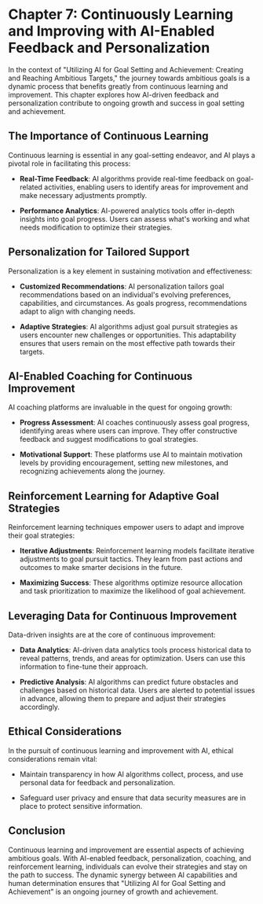 Chapter 7: Continuously Learning and Improving with AI-Enabled Feedback and Personalization
===========================================================================================

In the context of "Utilizing AI for Goal Setting and Achievement: Creating and Reaching Ambitious Targets," the journey towards ambitious goals is a dynamic process that benefits greatly from continuous learning and improvement. This chapter explores how AI-driven feedback and personalization contribute to ongoing growth and success in goal setting and achievement.

The Importance of Continuous Learning
-------------------------------------

Continuous learning is essential in any goal-setting endeavor, and AI plays a pivotal role in facilitating this process:

* **Real-Time Feedback**: AI algorithms provide real-time feedback on goal-related activities, enabling users to identify areas for improvement and make necessary adjustments promptly.

* **Performance Analytics**: AI-powered analytics tools offer in-depth insights into goal progress. Users can assess what's working and what needs modification to optimize their strategies.

Personalization for Tailored Support
------------------------------------

Personalization is a key element in sustaining motivation and effectiveness:

* **Customized Recommendations**: AI personalization tailors goal recommendations based on an individual's evolving preferences, capabilities, and circumstances. As goals progress, recommendations adapt to align with changing needs.

* **Adaptive Strategies**: AI algorithms adjust goal pursuit strategies as users encounter new challenges or opportunities. This adaptability ensures that users remain on the most effective path towards their targets.

AI-Enabled Coaching for Continuous Improvement
----------------------------------------------

AI coaching platforms are invaluable in the quest for ongoing growth:

* **Progress Assessment**: AI coaches continuously assess goal progress, identifying areas where users can improve. They offer constructive feedback and suggest modifications to goal strategies.

* **Motivational Support**: These platforms use AI to maintain motivation levels by providing encouragement, setting new milestones, and recognizing achievements along the journey.

Reinforcement Learning for Adaptive Goal Strategies
---------------------------------------------------

Reinforcement learning techniques empower users to adapt and improve their goal strategies:

* **Iterative Adjustments**: Reinforcement learning models facilitate iterative adjustments to goal pursuit tactics. They learn from past actions and outcomes to make smarter decisions in the future.

* **Maximizing Success**: These algorithms optimize resource allocation and task prioritization to maximize the likelihood of goal achievement.

Leveraging Data for Continuous Improvement
------------------------------------------

Data-driven insights are at the core of continuous improvement:

* **Data Analytics**: AI-driven data analytics tools process historical data to reveal patterns, trends, and areas for optimization. Users can use this information to fine-tune their approach.

* **Predictive Analysis**: AI algorithms can predict future obstacles and challenges based on historical data. Users are alerted to potential issues in advance, allowing them to prepare and adjust their strategies accordingly.

Ethical Considerations
----------------------

In the pursuit of continuous learning and improvement with AI, ethical considerations remain vital:

* Maintain transparency in how AI algorithms collect, process, and use personal data for feedback and personalization.

* Safeguard user privacy and ensure that data security measures are in place to protect sensitive information.

Conclusion
----------

Continuous learning and improvement are essential aspects of achieving ambitious goals. With AI-enabled feedback, personalization, coaching, and reinforcement learning, individuals can evolve their strategies and stay on the path to success. The dynamic synergy between AI capabilities and human determination ensures that "Utilizing AI for Goal Setting and Achievement" is an ongoing journey of growth and achievement.

